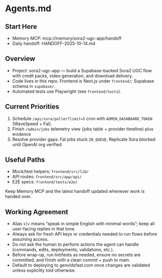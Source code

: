 # Agents.md

## Start Here
- Memory MCP: mcp://memory/sora2-ugc-app/handoff
- Daily handoff: HANDOFF-2025-10-14.md

## Overview
- Project: sora2-ugc-app — build a Supabase-backed Sora2 UGC flow with credit packs, video generation, and download delivery.
- Code lives in this repo. Frontend is Next.js under `frontend/`; Supabase schema in `supabase/`.
- Automated tests use Playwright (see `frontend/tests`).

## Current Priorities
1. Schedule `/api/sora/poller?limit=5` cron with `ADMIN_DASHBOARD_TOKEN` (WaveSpeed + Fal)
2. Finish `/admin/jobs` telemetry view (jobs table + provider timeline) plus evidence
3. Resolve provider gaps: Fal jobs stuck `IN_QUEUE`; Replicate Sora blocked until OpenAI org verified

## Useful Paths
- Mock/test helpers: `frontend/src/lib/`
- API routes: `frontend/src/app/api/`
- E2E specs: `frontend/tests/e2e/`

Keep Memory MCP and the latest handoff updated whenever work is handed over.

## Working Agreement
- Alias `slv` means “speak in simple English with minimal words”; keep all user-facing replies in that tone.
- Always ask for fresh API keys or credentials needed to run flows before assuming access.
- Do not ask the human to perform actions the agent can handle (commands, edits, deployments, validations, etc.).
- Before wrap-up, run lint/tests as needed, ensure no secrets are committed, and finish with a clean commit + push to main.
- Default to deploying to genvidsfast.com once changes are validated unless explicitly told otherwise.
